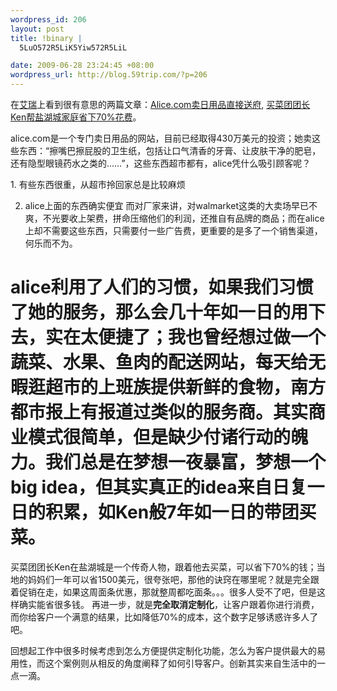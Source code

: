 ```yaml
--- 
wordpress_id: 206
layout: post
title: !binary |
  5LuO572R5LiK5Yiw572R5LiL

date: 2009-06-28 23:24:45 +08:00
wordpress_url: http://blog.59trip.com/?p=206
---
```

在<a href="http://www.iresearch.cn/">艾瑞</a>上看到很有意思的两篇文章：<a href="http://column.iresearch.cn/u/mr6/archives/2009/111015.shtml">Alice.com卖日用品直接送府</a>, <a href="http://column.iresearch.cn/u/mr6/archives/2009/101656.shtml">买菜团团长Ken帮盐湖城家庭省下70%花费</a>。

alice.com是一个专门卖日用品的网站，目前已经取得430万美元的投资；她卖这些东西：“擦嘴巴擦屁股的卫生纸，包括让口气清香的牙膏、让皮肤干净的肥皂，还有隐型眼镜药水之类的……”，这些东西超市都有，alice凭什么吸引顾客呢？
<!--more-->1. 有些东西很重，从超市拎回家总是比较麻烦
2. alice上面的东西确实便宜
而对厂家来讲，对walmarket这类的大卖场早已不爽，不光要收上架费，拼命压缩他们的利润，还推自有品牌的商品；而在alice上却不需要这些东西，只需要付一些广告费，更重要的是多了一个销售渠道，何乐而不为。

alice利用了人们的习惯，如果我们习惯了她的服务，那么会几十年如一日的用下去，实在太便捷了；我也曾经想过做一个蔬菜、水果、鱼肉的配送网站，每天给无暇逛超市的上班族提供新鲜的食物，南方都市报上有报道过类似的服务商。其实商业模式很简单，但是缺少付诸行动的魄力。我们总是在梦想一夜暴富，梦想一个big idea，但其实真正的idea来自日复一日的积累，如Ken般7年如一日的带团买菜。
=====================
买菜团团长Ken在盐湖城是一个传奇人物，跟着他去买菜，可以省下70%的钱；当地的妈妈们一年可以省1500美元，很夸张吧，那他的诀窍在哪里呢？就是完全跟着促销在走，如果这周面条优惠，那就整周都吃面条。。。很多人受不了吧，但是这样确实能省很多钱。
再进一步，就是<strong>完全取消定制化</strong>，让客户跟着你进行消费，而你给客户一个满意的结果，比如降低70%的成本，这个数字足够诱惑许多人了吧。

回想起工作中很多时候考虑到怎么方便提供定制化功能，怎么为客户提供最大的易用性，而这个案例则从相反的角度阐释了如何引导客户。创新其实来自生活中的一点一滴。
